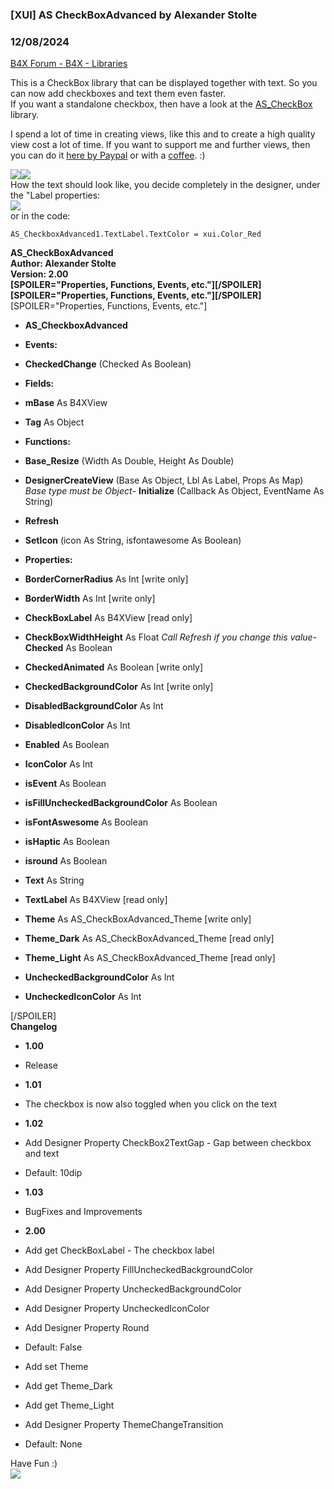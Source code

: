 ###  [XUI] AS CheckBoxAdvanced by Alexander Stolte
### 12/08/2024
[B4X Forum - B4X - Libraries](https://www.b4x.com/android/forum/threads/149025/)

This is a CheckBox library that can be displayed together with text. So you can now add checkboxes and text them even faster.  
If you want a standalone checkbox, then have a look at the [AS\_CheckBox](https://www.b4x.com/android/forum/threads/b4x-xui-as-checkbox.121878/) library.  
  
I spend a lot of time in creating views, like this and to create a high quality view cost a lot of time. If you want to support me and further views, then you can do it [here by Paypal](https://www.paypal.com/donate/?hosted_button_id=PBJGJWDDSM6ZG) or with a [coffee](https://www.buymeacoffee.com/astolte). :)  
  
  
![](https://www.b4x.com/android/forum/attachments/143747)![](https://www.b4x.com/android/forum/attachments/143748)  
How the text should look like, you decide completely in the designer, under the "Label properties:  
![](https://www.b4x.com/android/forum/attachments/143749)  
or in the code:  

```B4X
AS_CheckboxAdvanced1.TextLabel.TextColor = xui.Color_Red
```

  
  
**AS\_CheckBoxAdvanced  
Author: Alexander Stolte  
Version: 2.00  
[SPOILER="Properties, Functions, Events, etc."][/SPOILER][SPOILER="Properties, Functions, Events, etc."][/SPOILER]**[SPOILER="Properties, Functions, Events, etc."]  

- **AS\_CheckboxAdvanced**

- **Events:**

- **CheckedChange** (Checked As Boolean)

- **Fields:**

- **mBase** As B4XView
- **Tag** As Object

- **Functions:**

- **Base\_Resize** (Width As Double, Height As Double)
- **DesignerCreateView** (Base As Object, Lbl As Label, Props As Map)
*Base type must be Object*- **Initialize** (Callback As Object, EventName As String)
- **Refresh**
- **SetIcon** (icon As String, isfontawesome As Boolean)

- **Properties:**

- **BorderCornerRadius** As Int [write only]
- **BorderWidth** As Int [write only]
- **CheckBoxLabel** As B4XView [read only]
- **CheckBoxWidthHeight** As Float
*Call Refresh if you change this value*- **Checked** As Boolean
- **CheckedAnimated** As Boolean [write only]
- **CheckedBackgroundColor** As Int [write only]
- **DisabledBackgroundColor** As Int
- **DisabledIconColor** As Int
- **Enabled** As Boolean
- **IconColor** As Int
- **isEvent** As Boolean
- **isFillUncheckedBackgroundColor** As Boolean
- **isFontAswesome** As Boolean
- **isHaptic** As Boolean
- **isround** As Boolean
- **Text** As String
- **TextLabel** As B4XView [read only]
- **Theme** As AS\_CheckBoxAdvanced\_Theme [write only]
- **Theme\_Dark** As AS\_CheckBoxAdvanced\_Theme [read only]
- **Theme\_Light** As AS\_CheckBoxAdvanced\_Theme [read only]
- **UncheckedBackgroundColor** As Int
- **UncheckedIconColor** As Int

[/SPOILER]  
**Changelog**  

- **1.00**

- Release

- **1.01**

- The checkbox is now also toggled when you click on the text

- **1.02**

- Add Designer Property CheckBox2TextGap - Gap between checkbox and text

- Default: 10dip

- **1.03**

- BugFixes and Improvements

- **2.00**

- Add get CheckBoxLabel - The checkbox label
- Add Designer Property FillUncheckedBackgroundColor
- Add Designer Property UncheckedBackgroundColor
- Add Designer Property UncheckedIconColor
- Add Designer Property Round

- Default: False

- Add set Theme
- Add get Theme\_Dark
- Add get Theme\_Light
- Add Designer Property ThemeChangeTransition

- Default: None

Have Fun :)  
[![](https://www.b4x.com/android/forum/attachments/paypal-donate-button-png-clipart-png.79848/)](https://www.paypal.com/donate/?hosted_button_id=PBJGJWDDSM6ZG)